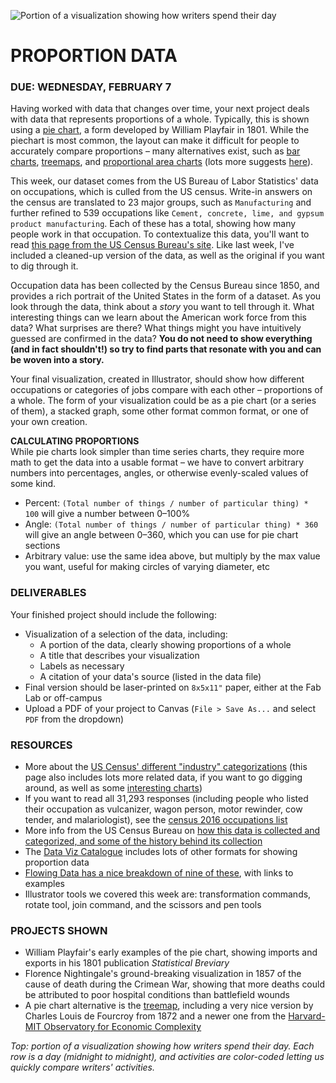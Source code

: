 ![Portion of a visualization showing how writers spend their day](https://raw.githubusercontent.com/jeffThompson/DataVisualization/master/Images/Week03_ProportionData/HowWritersSpendTheirDay-cropped.jpg)

PROPORTION DATA
====

### DUE: WEDNESDAY, FEBRUARY 7  

Having worked with data that changes over time, your next project deals with data that represents proportions of a whole. Typically, this is shown using a [pie chart](https://en.wikipedia.org/wiki/Pie_chart), a form developed by William Playfair in 1801. While the piechart is most common, the layout can make it difficult for people to accurately compare proportions – many alternatives exist, such as [bar charts](https://en.wikipedia.org/wiki/Bar_chart), [treemaps](https://en.wikipedia.org/wiki/Treemapping), and [proportional area charts](https://datavizcatalogue.com/methods/area_chart.html) (lots more suggests [here](https://datavizcatalogue.com/search/proportions.html)).

This week, our dataset comes from the US Bureau of Labor Statistics' data on occupations, which is culled from the US census. Write-in answers on the census are translated to 23 major groups, such as `Manufacturing` and further refined to 539 occupations like `Cement, concrete, lime, and gypsum product manufacturing`. Each of these has a total, showing how many people work in that occupation. To contextualize this data, you'll want to read [this page from the US Census Bureau's site](https://www.census.gov/topics/employment/industry-occupation/about/occupation.html). Like last week, I've included a cleaned-up version of the data, as well as the original if you want to dig through it.

Occupation data has been collected by the Census Bureau since 1850, and provides a rich portrait of the United States in the form of a dataset. As you look through the data, think about a *story* you want to tell through it. What interesting things can we learn about the American work force from this data? What surprises are there? What things might you have intuitively guessed are confirmed in the data? **You do not need to show everything (and in fact shouldn't!) so try to find parts that resonate with you and can be woven into a story.**

Your final visualization, created in Illustrator, should show how different occupations or categories of jobs compare with each other – proportions of a whole. The form of your visualization could be as a pie chart (or a series of them), a stacked graph, some other format common format, or one of your own creation.

**CALCULATING PROPORTIONS**  
While pie charts look simpler than time series charts, they require more math to get the data into a usable format – we have to convert arbitrary numbers into percentages, angles, or otherwise evenly-scaled values of some kind.

* Percent: `(Total number of things / number of particular thing) * 100` will give a number between 0–100%  
* Angle: `(Total number of things / number of particular thing) * 360` will give an angle between 0–360, which you can use for pie chart sections  
* Arbitrary value: use the same idea above, but multiply by the max value you want, useful for making circles of varying diameter, etc  

### DELIVERABLES  
Your finished project should include the following:

* Visualization of a selection of the data, including:  
  * A portion of the data, clearly showing proportions of a whole  
  * A title that describes your visualization  
  * Labels as necessary  
  * A citation of your data's source (listed in the data file)  
* Final version should be laser-printed on `8x5x11"` paper, either at the Fab Lab or off-campus  
* Upload a PDF of your project to Canvas (`File > Save As...` and select `PDF` from the dropdown)  

### RESOURCES  

* More about the [US Census' different "industry" categorizations](https://www.bls.gov/cps/lfcharacteristics.htm#occind) (this page also includes lots more related data, if you want to go digging around, as well as some [interesting charts](https://www.bls.gov/opub/ted/2012/ted_20121026.htm))  
* If you want to read all 31,293 responses (including people who listed their occupation as vulcanizer, wagon person, motor rewinder, cow tender, and malariologist), see the [census 2016 occupations list](https://www.census.gov/topics/employment/industry-occupation/guidance/indexes.html)  
* More info from the US Census Bureau on [how this data is collected and categorized, and some of the history behind its collection](https://www2.census.gov/programs-surveys/demo/guidance/industry-occupation/overview2010.pdf)  
* The [Data Viz Catalogue](https://datavizcatalogue.com/search/proportions.html) includes lots of other formats for showing proportion data  
* [Flowing Data has a nice breakdown of nine of these](http://flowingdata.com/2009/11/25/9-ways-to-visualize-proportions-a-guide/), with links to examples  
* Illustrator tools we covered this week are: transformation commands, rotate tool, join command, and the scissors and pen tools  

### PROJECTS SHOWN  

* William Playfair's early examples of the pie chart, showing imports and exports in his 1801 publication *Statistical Breviary*  
* Florence Nightingale's ground-breaking visualization in 1857 of the cause of death during the Crimean War, showing that more deaths could be attributed to poor hospital conditions than battlefield wounds  
* A pie chart alternative is the [treemap](https://en.wikipedia.org/wiki/Treemapping), including a very nice version by Charles Louis de Fourcroy from 1872 and a newer one from the [Harvard-MIT Observatory for Economic Complexity](https://atlas.media.mit.edu/en/visualize/tree_map/hs92/export/nor/all/show/2016/)  

*Top: portion of a visualization showing how writers spend their day. Each row is a day (midnight to midnight), and activities are color-coded letting us quickly compare writers' activities.*